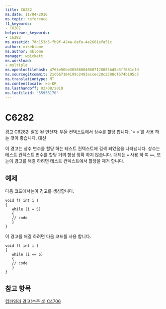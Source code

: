 ```yaml
---
title: C6282
ms.date: 11/04/2016
ms.topic: reference
f1_keywords:
- C6282
helpviewer_keywords:
- C6282
ms.assetid: 7dc153d5-fb9f-424a-8afa-4e2661efa51c
author: mikeblome
ms.author: mblome
manager: wpickett
ms.workload:
- multiple
ms.openlocfilehash: 4765e56be305680040687128655bd5a3ff681cfd
ms.sourcegitcommit: 21d667104199c2493accec20c2388cf674b195c3
ms.translationtype: MT
ms.contentlocale: ko-KR
ms.lasthandoff: 02/08/2019
ms.locfileid: "55956170"
---
```

# <a name="c6282"></a>C6282
경고 C6282: 잘못 된 연산자: 부울 컨텍스트에서 상수를 할당 합니다. '= ='를 사용 하는 것이 좋습니다. 대신

 이 경고는 상수 변수를 할당 하는 테스트 컨텍스트에 검색 되었음을 나타냅니다. 상수는 테스트 컨텍스트 변수를 할당 거의 항상 정확 하지 않습니다. 대체는 `=` 사용 하 여 `==`, 또는이 경고를 해결 하려면 테스트 컨텍스트에서 할당을 제거 합니다.

## <a name="example"></a>예제
 다음 코드에서는이 경고를 생성합니다.

```
void f( int i )
{
   while (i = 5)
   {
   // code
   }
}
```

 이 경고를 해결 하려면 다음 코드를 사용 합니다.

```
void f( int i )
{
   while (i == 5)
   {
   // code
   }
}
```

## <a name="see-also"></a>참고 항목
 [컴파일러 경고(수준 4) C4706](/cpp/error-messages/compiler-warnings/compiler-warning-level-4-c4706)